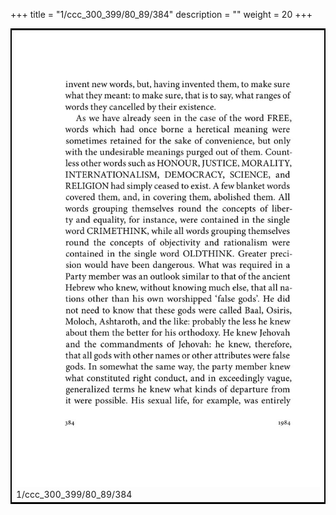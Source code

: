 +++
title = "1/ccc_300_399/80_89/384"
description = ""
weight = 20
+++

<table style="border:2px solid black;max-width:800px;max-height:800px;" 
><tr><td><img class="center-fit-jpg"
src="/jpg_/out_jpg_1984__384.jpg"  >1/ccc_300_399/80_89/384</img></td></tr></table>